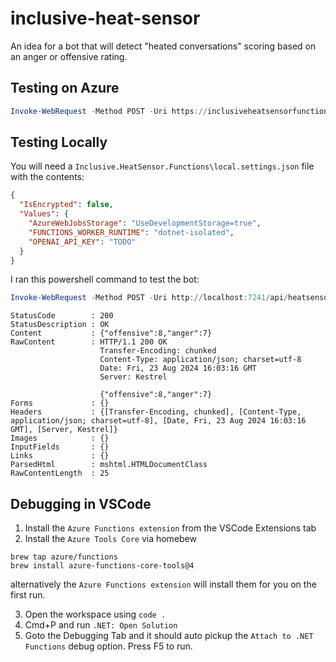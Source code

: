 # inclusive-heat-sensor

An idea for a bot that will detect "heated conversations" scoring based on an anger or offensive rating.

## Testing on Azure

```powershell
Invoke-WebRequest -Method POST -Uri https://inclusiveheatsensorfunctions.azurewebsites.net/api/heatsensor -ContentType "application/json" -Body "{ 'comment': 'THIS PROJECT IS TERRIBLE'}"
```

## Testing Locally

You will need a `Inclusive.HeatSensor.Functions\local.settings.json` file with the contents:

```json
{
  "IsEncrypted": false,
  "Values": {
    "AzureWebJobsStorage": "UseDevelopmentStorage=true",
    "FUNCTIONS_WORKER_RUNTIME": "dotnet-isolated",
    "OPENAI_API_KEY": "TODO"
  }
}
```

I ran this powershell command to test the bot:

```powershell
Invoke-WebRequest -Method POST -Uri http://localhost:7241/api/heatsensor -ContentType "application/json" -Body "{ 'comment': 'THIS PROJECT IS TERRIBLE'}"
```
```
StatusCode        : 200
StatusDescription : OK
Content           : {"offensive":8,"anger":7}
RawContent        : HTTP/1.1 200 OK
                    Transfer-Encoding: chunked
                    Content-Type: application/json; charset=utf-8
                    Date: Fri, 23 Aug 2024 16:03:16 GMT
                    Server: Kestrel

                    {"offensive":8,"anger":7}
Forms             : {}
Headers           : {[Transfer-Encoding, chunked], [Content-Type, application/json; charset=utf-8], [Date, Fri, 23 Aug 2024 16:03:16 GMT], [Server, Kestrel]}
Images            : {}
InputFields       : {}
Links             : {}
ParsedHtml        : mshtml.HTMLDocumentClass
RawContentLength  : 25
```

## Debugging in VSCode

1. Install the `Azure Functions extension` from the VSCode Extensions tab
2. Install the `Azure Tools Core` via homebew
  ```
brew tap azure/functions
brew install azure-functions-core-tools@4
  ```
  alternatively the `Azure Functions extension` will install them for you on the first run.
  
3. Open the workspace using `code .` 
4. Cmd+P and run `.NET: Open Solution`
5. Goto the Debugging Tab and it should auto pickup the `Attach to .NET Functions` debug option. Press F5 to run. 
